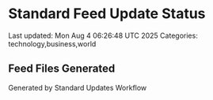 # Standard Feed Update Status
Last updated: Mon Aug  4 06:26:48 UTC 2025
Categories: technology,business,world

## Feed Files Generated

Generated by Standard Updates Workflow
